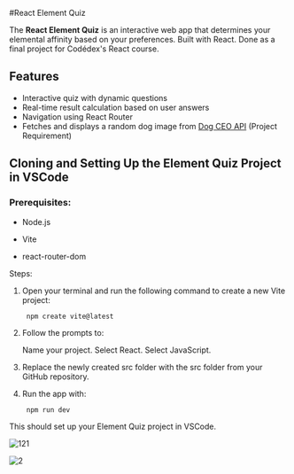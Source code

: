 #React Element Quiz


The **React Element Quiz** is an interactive web app that determines your elemental affinity based on your preferences. Built with React. Done as a final project for Codédex's React course.

## Features

- Interactive quiz with dynamic questions
- Real-time result calculation based on user answers
- Navigation using React Router
- Fetches and displays a random dog image from [Dog CEO API](https://dog.ceo/dog-api/) (Project Requirement)

## Cloning and Setting Up the Element Quiz Project in VSCode


### Prerequisites:

- Node.js

- Vite

- react-router-dom 

Steps:

1. Open your terminal and run the following command to create a new Vite project:

        npm create vite@latest

2. Follow the prompts to:

      Name your project. Select React. Select JavaScript.

3. Replace the newly created src folder with the src folder from your GitHub repository.

4. Run the app with:

        npm run dev

This should set up your Element Quiz project in VSCode.


![121](https://github.com/user-attachments/assets/31f2f170-43b5-4493-95cf-ae52e9da3c31)






![2](https://github.com/user-attachments/assets/4fb5d17f-291f-4663-84f3-6511b5b027da)


